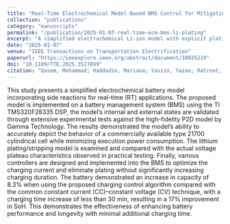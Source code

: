 ```yaml
---
title: "Real-Time Electrochemical Model-Based BMS Control for Mitigating Li-Plating and Extending Battery Life"
collection: "publications"
category: "manuscripts"
permalink: "/publication/2025-01-07-real-time-ecm-bms-li-plating"
excerpt: "A simplified electrochemical Li-ion model with explicit plating/stripping dynamics is implemented on a TI TMS320F28335–based BMS and validated against a high-fidelity P2D model and experiments, enabling real-time estimation and control. The plating-aware control increases delivered capacity by ≈8.3% with <30 min added charge time and improves state-of-health by ≈17% versus CC–CV, while meeting real-time constraints."
date: "2025-01-07"
venue: "IEEE Transactions on Transportation Electrification"
paperurl: "https://ieeexplore.ieee.org/abstract/document/10835219"
doi: "10.1109/TTE.2025.3527899"
citation: "Qasem, Mohammad; Haddadin, Mariana; Yassin, Yazan; Ratrout, Sadam; Chen, Chengxiu; Stoyanov, Stoyan; Al-Hallaj, Said; Krishnamurthy, Mahesh. (2025). \"Real-Time Electrochemical Model-Based BMS Control for Mitigating Li-Plating and Extending Battery Life.\" <i>IEEE Transactions on Transportation Electrification</i>. https://doi.org/10.1109/TTE.2025.3527899."
---
```


This study presents a simplified electrochemical battery model incorporating side reactions for real-time (RT) applications. The proposed model is implemented on a battery management system (BMS) using the TI TMS320F28335 DSP, the model’s internal and external states are validated through extensive experimental tests against the high-fidelity P2D model by Gamma Technology. The results demonstrated the model’s ability to accurately depict the behavior of a commercially available type 21700 cylindrical cell while minimizing execution power consumption. The lithium plating/stripping model is examined and compared with the actual voltage plateau characteristics observed in practical testing. Finally, various controllers are designed and implemented into the BMS to optimize the charging current and eliminate plating without significantly increasing charging duration. The battery demonstrated an increase in capacity of 8.3% when using the proposed charging control algorithm compared with the common constant current (CC)–constant voltage (CV) technique, with a charging time increase of less than 30 min, resulting in a 17% improvement in SoH. This demonstrates the effectiveness of enhancing battery performance and longevity with minimal additional charging time.

